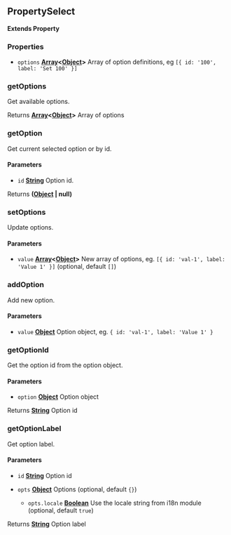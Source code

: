 <!-- Generated by documentation.js. Update this documentation by updating the source code. -->

## PropertySelect

**Extends Property**

### Properties

*   `options` **[Array][1]<[Object][2]>** Array of option definitions, eg `[{ id: '100', label: 'Set 100' }]`

### getOptions

Get available options.

Returns **[Array][1]<[Object][2]>** Array of options

### getOption

Get current selected option or by id.

#### Parameters

*   `id` **[String][3]** Option id.

Returns **([Object][2] | null)** 

### setOptions

Update options.

#### Parameters

*   `value` **[Array][1]<[Object][2]>** New array of options, eg. `[{ id: 'val-1', label: 'Value 1' }]` (optional, default `[]`)

### addOption

Add new option.

#### Parameters

*   `value` **[Object][2]** Option object, eg. `{ id: 'val-1', label: 'Value 1' }`

### getOptionId

Get the option id from the option object.

#### Parameters

*   `option` **[Object][2]** Option object

Returns **[String][3]** Option id

### getOptionLabel

Get option label.

#### Parameters

*   `id` **[String][3]** Option id
*   `opts` **[Object][2]** Options (optional, default `{}`)

    *   `opts.locale` **[Boolean][4]** Use the locale string from i18n module (optional, default `true`)

Returns **[String][3]** Option label

[1]: https://developer.mozilla.org/docs/Web/JavaScript/Reference/Global_Objects/Array

[2]: https://developer.mozilla.org/docs/Web/JavaScript/Reference/Global_Objects/Object

[3]: https://developer.mozilla.org/docs/Web/JavaScript/Reference/Global_Objects/String

[4]: https://developer.mozilla.org/docs/Web/JavaScript/Reference/Global_Objects/Boolean
